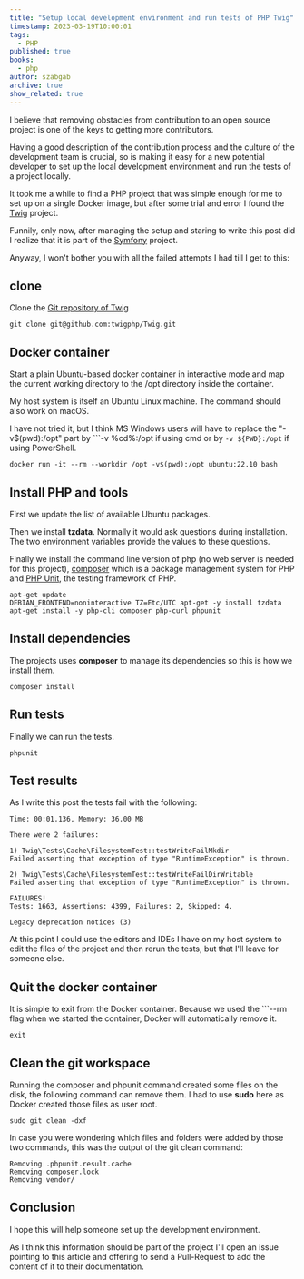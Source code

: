 ```yaml
---
title: "Setup local development environment and run tests of PHP Twig"
timestamp: 2023-03-19T10:00:01
tags:
  - PHP
published: true
books:
  - php
author: szabgab
archive: true
show_related: true
---
```



I believe that removing obstacles from contribution to an open source project is one of the keys to getting more contributors.

Having a good description of the contribution process and the culture of the development team is crucial, so is making it easy for a new potential developer to set up the local development environment and run the tests of a project locally.

It took me a while to find a PHP project that was simple enough for me to set up on a single Docker image, but after some trial and error I found the [Twig](https://twig.symfony.com/) project.

Funnily, only now, after managing the setup and staring to write this post did I realize that it is part of the [Symfony](https://symfony.com/) project.


Anyway, I won't bother you with all the failed attempts I had till I get to this:

## clone

Clone the [Git repository of Twig](https://github.com/twigphp/Twig)

```
git clone git@github.com:twigphp/Twig.git
```


## Docker container

Start a plain Ubuntu-based docker container in interactive mode and map the current working directory to the /opt directory inside the container.

My host system is itself an Ubuntu Linux machine. The command should also work on macOS.

I have not tried it, but I think MS Windows users will have to replace the "-v$(pwd):/opt" part by ```-v %cd%:/opt</code> if using cmd or by <code>-v ${PWD}:/opt</code> if using PowerShell.


```
docker run -it --rm --workdir /opt -v$(pwd):/opt ubuntu:22.10 bash
```

## Install PHP and tools

First we update the list of available Ubuntu packages.

Then we install <b>tzdata</b>. Normally it would ask questions during installation. The two environment variables provide the values to these questions.

Finally we install the command line version of php (no web server is needed for this project), [composer](https://getcomposer.org/) which is a package management system for PHP and <a 
href="https://phpunit.de/">PHP Unit</a>, the testing framework of PHP.

```
apt-get update
DEBIAN_FRONTEND=noninteractive TZ=Etc/UTC apt-get -y install tzdata
apt-get install -y php-cli composer php-curl phpunit
```


## Install dependencies

The projects uses <b>composer</b> to manage its dependencies so this is how we install them.

```
composer install
```

## Run tests

Finally we can run the tests.

```
phpunit
```

## Test results

As I write this post the tests fail with the following:

```
Time: 00:01.136, Memory: 36.00 MB

There were 2 failures:

1) Twig\Tests\Cache\FilesystemTest::testWriteFailMkdir
Failed asserting that exception of type "RuntimeException" is thrown.

2) Twig\Tests\Cache\FilesystemTest::testWriteFailDirWritable
Failed asserting that exception of type "RuntimeException" is thrown.

FAILURES!
Tests: 1663, Assertions: 4399, Failures: 2, Skipped: 4.

Legacy deprecation notices (3)
```

At this point I could use the editors and IDEs I have on my host system to edit the files of the project and then rerun the tests, but that I'll leave for someone else.

## Quit the docker container

It is simple to exit from the Docker container. Because we used the ```--rm</code> flag when we started the container, Docker will automatically remove it.

```
exit
```


## Clean the git workspace

Running the composer and phpunit command created some files on the disk, the following command can remove them.
I had to use <b>sudo</b> here as Docker created those files as user root.

```
sudo git clean -dxf
```

In case you were wondering which files and folders were added by those two commands, this was the output of the git clean command:

```
Removing .phpunit.result.cache
Removing composer.lock
Removing vendor/
```

## Conclusion

I hope this will help someone set up the development environment.

As I think this information should be part of the project I'll open an issue pointing to this article and offering to send a Pull-Request to add the content of it to their documentation.


